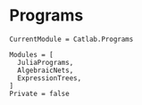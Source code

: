 # Programs

```@meta
CurrentModule = Catlab.Programs
```

```@autodocs
Modules = [
  JuliaPrograms,
  AlgebraicNets,
  ExpressionTrees,
]
Private = false
```
